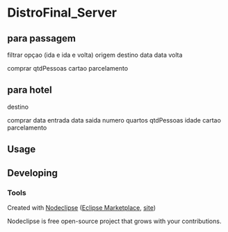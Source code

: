 

# DistroFinal_Server
## para passagem
filtrar
opçao (ida e ida e volta)
origem 
destino
data
data volta

comprar
qtdPessoas
cartao
parcelamento

## para hotel
destino


comprar
data entrada
data saida
numero quartos
qtdPessoas
idade
cartao
parcelamento

## Usage



## Developing



### Tools

Created with [Nodeclipse](https://github.com/Nodeclipse/nodeclipse-1)
 ([Eclipse Marketplace](http://marketplace.eclipse.org/content/nodeclipse), [site](http://www.nodeclipse.org))   

Nodeclipse is free open-source project that grows with your contributions.
